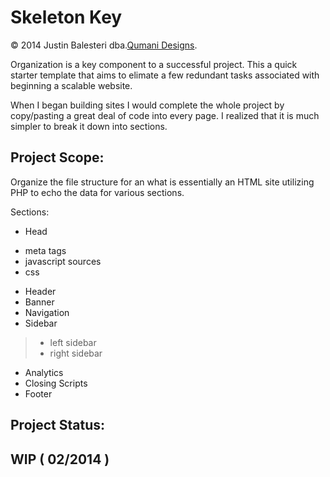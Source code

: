Skeleton Key 
=======
&copy; 2014 Justin Balesteri dba.[Qumani Designs](http://qumani.com).


Organization is a key component to a successful project. This a quick starter template that aims to elimate a few redundant tasks associated with beginning a scalable website. 

When I began building sites I would complete the whole project by copy/pasting a great deal of code into every page. I realized that it is much simpler to break it down into sections.

Project Scope:
-----------
Organize the file structure for an what is essentially an HTML site utilizing PHP to echo the data for various sections. 

Sections:

  * Head
   - meta tags
   - javascript sources
   - css
  * Header
  * Banner
  * Navigation
  * Sidebar
  > * left sidebar
  > * right sidebar
  * Analytics
  * Closing Scripts
  * Footer  


Project Status:
-----------

WIP ( 02/2014 )
-----------
